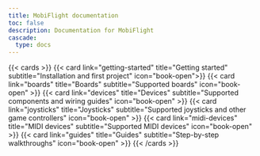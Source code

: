 ```yaml
---
title: MobiFlight documentation
toc: false
description: Documentation for MobiFlight
cascade:
  type: docs
---
```


{{< cards >}}
{{< card link="getting-started" title="Getting started" subtitle="Installation and first project" icon="book-open">}}
{{< card link="boards" title="Boards" subtitle="Supported boards" icon="book-open" >}}
{{< card link="devices" title="Devices" subtitle="Supported components and wiring guides" icon="book-open" >}}
{{< card link="joysticks" title="Joysticks" subtitle="Supported joysticks and other game controllers" icon="book-open" >}}
{{< card link="midi-devices" title="MIDI devices" subtitle="Supported MIDI devices" icon="book-open" >}}
{{< card link="guides" title="Guides" subtitle="Step-by-step walkthroughs" icon="book-open" >}}
{{< /cards >}}
